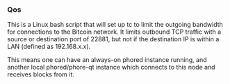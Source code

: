### Qos ###

This is a Linux bash script that will set up tc to limit the outgoing bandwidth for connections to the Bitcoin network. It limits outbound TCP traffic with a source or destination port of 22881, but not if the destination IP is within a LAN (defined as 192.168.x.x).

This means one can have an always-on phored instance running, and another local phored/phore-qt instance which connects to this node and receives blocks from it.
